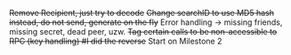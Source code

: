 ~~Remove Recipient, just try to decode~~
~~Change searchID to use MD5 hash instead, do not send, generate on the fly~~
Error handling -> missing friends, missing secret, dead peer, uzw.
~~Tag certain calls to be non-accessible to RPC (key handling)  #I did the reverse~~ 
Start on Milestone 2